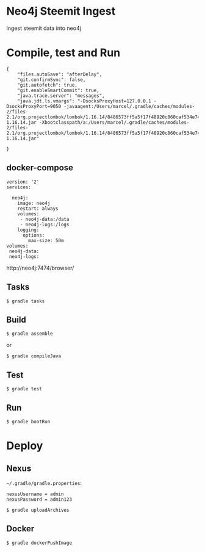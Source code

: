 # Neo4j Steemit Ingest

Ingest steemit data into neo4j

# Compile, test and Run

```
{
    "files.autoSave": "afterDelay",
    "git.confirmSync": false,
    "git.autofetch": true,
    "git.enableSmartCommit": true,
    "java.trace.server": "messages",
    "java.jdt.ls.vmargs": "-DsocksProxyHost=127.0.0.1 -DsocksProxyPort=9050 -javaagent:/Users/marcel/.gradle/caches/modules-2/files-2.1/org.projectlombok/lombok/1.16.14/8486573ff5a5f17f48920c860caf534e7461976b/lombok-1.16.14.jar -Xbootclasspath/a:/Users/marcel/.gradle/caches/modules-2/files-2.1/org.projectlombok/lombok/1.16.14/8486573ff5a5f17f48920c860caf534e7461976b/lombok-1.16.14.jar"

}
```
## docker-compose

```
version: '2'
services:

  neo4j:
    image: neo4j
    restart: always
    volumes:
     - neo4j-data:/data
     - neo4j-logs:/logs
    logging:
      options:
        max-size: 50m
volumes:
 neo4j-data:
 neo4j-logs:
```

http://neo4j:7474/browser/

## Tasks
```
$ gradle tasks
```

## Build
```
$ gradle assemble
```

or

```
$ gradle compileJava
```

## Test
```
$ gradle test
```

## Run
```
$ gradle bootRun
```

# Deploy

## Nexus

`~/.gradle/gradle.properties`:

```
nexusUsername = admin
nexusPassword = admin123
```

```
$ gradle uploadArchives
```

## Docker
```
$ gradle dockerPushImage
```
